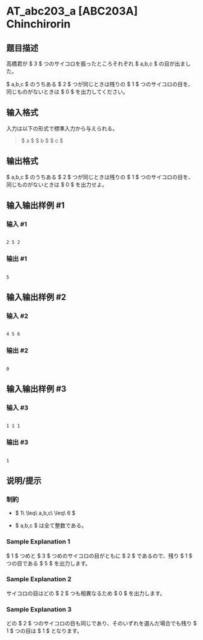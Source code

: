 # AT_abc203_a [ABC203A] Chinchirorin

## 题目描述

[problemUrl]: https://atcoder.jp/contests/abc203/tasks/abc203_a

高橋君が $ 3 $ つのサイコロを振ったところそれぞれ $ a,b,c $ の目が出ました。

$ a,b,c $ のうちある $ 2 $ つが同じときは残りの $ 1 $ つのサイコロの目を、同じものがないときは $ 0 $ を出力してください。

## 输入格式

入力は以下の形式で標準入力から与えられる。

> $ a $ $ b $ $ c $

## 输出格式

$ a,b,c $ のうちある $ 2 $ つが同じときは残りの $ 1 $ つのサイコロの目を、同じものがないときは $ 0 $ を出力せよ。

## 输入输出样例 #1

### 输入 #1

```
2 5 2
```

### 输出 #1

```
5
```

## 输入输出样例 #2

### 输入 #2

```
4 5 6
```

### 输出 #2

```
0
```

## 输入输出样例 #3

### 输入 #3

```
1 1 1
```

### 输出 #3

```
1
```

## 说明/提示

### 制約

- $ 1\ \leq\ a,b,c\ \leq\ 6 $
- $ a,b,c $ は全て整数である。

### Sample Explanation 1

$ 1 $ つめと $ 3 $ つめのサイコロの目がともに $ 2 $ であるので、残り $ 1 $ つの目である $ 5 $ を出力します。

### Sample Explanation 2

サイコロの目はどの $ 2 $ つも相異なるため $ 0 $ を出力します。

### Sample Explanation 3

どの $ 2 $ つのサイコロの目も同じであり、そのいずれを選んだ場合でも残り $ 1 $ つの目は $ 1 $ となります。